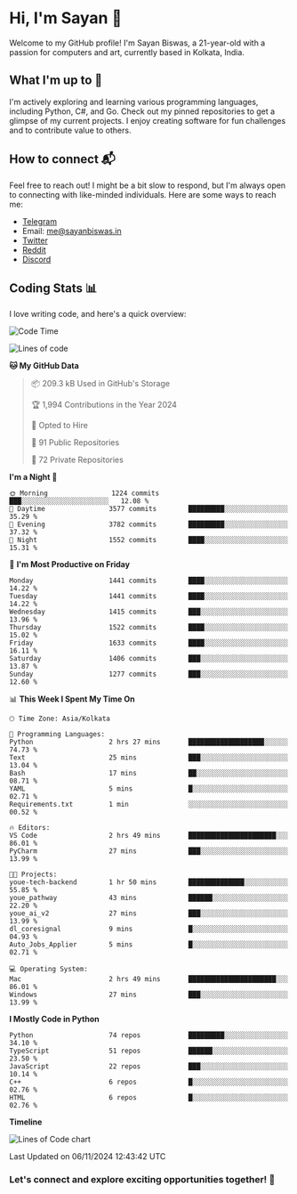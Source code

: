 # Hi, I'm Sayan 👋

Welcome to my GitHub profile! I'm Sayan Biswas, a 21-year-old with a passion for computers and art, currently based in Kolkata, India.

## What I'm up to 🚀

I'm actively exploring and learning various programming languages, including Python, C#, and Go. Check out my pinned repositories to get a glimpse of my current projects. I enjoy creating software for fun challenges and to contribute value to others.

## How to connect 📬

Feel free to reach out! I might be a bit slow to respond, but I'm always open to connecting with like-minded individuals. Here are some ways to reach me:

- [Telegram](https://t.me/dank_as_fuck)
- Email: [me@sayanbiswas.in](mailto:me@sayanbiswas.in)
- [Twitter](https://twitter.com/TheDankDel)
- [Reddit](https://www.reddit.com/user/dank_as_fuck_/)
- [Discord](https://discordapp.com/users/506536929152466945)

## Coding Stats 📊

I love writing code, and here's a quick overview:

<!--START_SECTION:waka-->
![Code Time](http://img.shields.io/badge/Code%20Time-1%2C908%20hrs%2010%20mins-blue)

![Lines of code](https://img.shields.io/badge/From%20Hello%20World%20I%27ve%20Written-6.2%20million%20lines%20of%20code-blue)

**🐱 My GitHub Data** 

> 📦 209.3 kB Used in GitHub's Storage 
 > 
> 🏆 1,994 Contributions in the Year 2024
 > 
> 💼 Opted to Hire
 > 
> 📜 91 Public Repositories 
 > 
> 🔑 72 Private Repositories 
 > 
**I'm a Night 🦉** 

```text
🌞 Morning                1224 commits        ███░░░░░░░░░░░░░░░░░░░░░░   12.08 % 
🌆 Daytime                3577 commits        █████████░░░░░░░░░░░░░░░░   35.29 % 
🌃 Evening                3782 commits        █████████░░░░░░░░░░░░░░░░   37.32 % 
🌙 Night                  1552 commits        ████░░░░░░░░░░░░░░░░░░░░░   15.31 % 
```
📅 **I'm Most Productive on Friday** 

```text
Monday                   1441 commits        ████░░░░░░░░░░░░░░░░░░░░░   14.22 % 
Tuesday                  1441 commits        ████░░░░░░░░░░░░░░░░░░░░░   14.22 % 
Wednesday                1415 commits        ███░░░░░░░░░░░░░░░░░░░░░░   13.96 % 
Thursday                 1522 commits        ████░░░░░░░░░░░░░░░░░░░░░   15.02 % 
Friday                   1633 commits        ████░░░░░░░░░░░░░░░░░░░░░   16.11 % 
Saturday                 1406 commits        ███░░░░░░░░░░░░░░░░░░░░░░   13.87 % 
Sunday                   1277 commits        ███░░░░░░░░░░░░░░░░░░░░░░   12.60 % 
```


📊 **This Week I Spent My Time On** 

```text
🕑︎ Time Zone: Asia/Kolkata

💬 Programming Languages: 
Python                   2 hrs 27 mins       ███████████████████░░░░░░   74.73 % 
Text                     25 mins             ███░░░░░░░░░░░░░░░░░░░░░░   13.04 % 
Bash                     17 mins             ██░░░░░░░░░░░░░░░░░░░░░░░   08.71 % 
YAML                     5 mins              █░░░░░░░░░░░░░░░░░░░░░░░░   02.71 % 
Requirements.txt         1 min               ░░░░░░░░░░░░░░░░░░░░░░░░░   00.52 % 

🔥 Editors: 
VS Code                  2 hrs 49 mins       ██████████████████████░░░   86.01 % 
PyCharm                  27 mins             ███░░░░░░░░░░░░░░░░░░░░░░   13.99 % 

🐱‍💻 Projects: 
youe-tech-backend        1 hr 50 mins        ██████████████░░░░░░░░░░░   55.85 % 
youe_pathway             43 mins             ██████░░░░░░░░░░░░░░░░░░░   22.20 % 
youe_ai_v2               27 mins             ███░░░░░░░░░░░░░░░░░░░░░░   13.99 % 
dl_coresignal            9 mins              █░░░░░░░░░░░░░░░░░░░░░░░░   04.93 % 
Auto_Jobs_Applier        5 mins              █░░░░░░░░░░░░░░░░░░░░░░░░   02.71 % 

💻 Operating System: 
Mac                      2 hrs 49 mins       ██████████████████████░░░   86.01 % 
Windows                  27 mins             ███░░░░░░░░░░░░░░░░░░░░░░   13.99 % 
```

**I Mostly Code in Python** 

```text
Python                   74 repos            █████████░░░░░░░░░░░░░░░░   34.10 % 
TypeScript               51 repos            ██████░░░░░░░░░░░░░░░░░░░   23.50 % 
JavaScript               22 repos            ███░░░░░░░░░░░░░░░░░░░░░░   10.14 % 
C++                      6 repos             █░░░░░░░░░░░░░░░░░░░░░░░░   02.76 % 
HTML                     6 repos             █░░░░░░░░░░░░░░░░░░░░░░░░   02.76 % 
```



**Timeline**

![Lines of Code chart](https://raw.githubusercontent.com/Dank-del/Dank-del/main/assets/bar_graph.png)


 Last Updated on 06/11/2024 12:43:42 UTC
<!--END_SECTION:waka-->

### Let's connect and explore exciting opportunities together! 🚀
